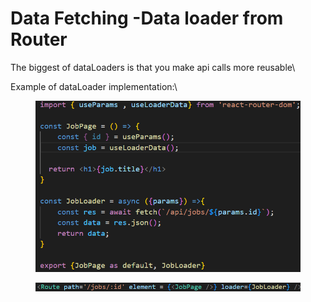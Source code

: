 # Data Fetching -Data loader from Router

The biggest of dataLoaders is that you make api calls more reusable\


Example of dataLoader implementation:\


<figure><img src="../.gitbook/assets/image (141).png" alt=""><figcaption></figcaption></figure>

<figure><img src="../.gitbook/assets/image (142).png" alt=""><figcaption></figcaption></figure>

